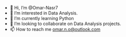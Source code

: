 - 👋 Hi, I’m @Omar-Nasr7
- 👀 I’m interested in Data Analysis.
- 🌱 I’m currently learning Python
- 💞️ I’m looking to collaborate on Data Analysis projects.
- 📫 How to reach me omar.n.o@outlook.com

<!---
Omar-Nasr7/Omar-Nasr7 is a ✨ special ✨ repository because its `README.md` (this file) appears on your GitHub profile.
You can click the Preview link to take a look at your changes.
--->
